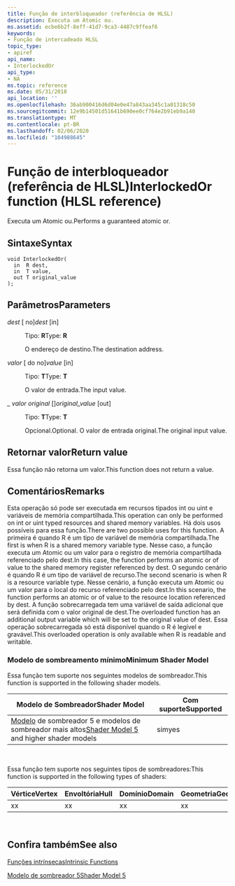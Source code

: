 ```yaml
---
title: Função de interbloqueador (referência de HLSL)
description: Executa um Atomic ou.
ms.assetid: ecbe6b2f-8eff-41d7-9ca3-4487c9ffeaf6
keywords:
- Função de intercadeado HLSL
topic_type:
- apiref
api_name:
- InterlockedOr
api_type:
- NA
ms.topic: reference
ms.date: 05/31/2018
api_location: ''
ms.openlocfilehash: 36ab900416d6d04e0e47a843aa345c1a01318c50
ms.sourcegitcommit: 12e9b14501d51641b690ee0cf764e2b91eb9a140
ms.translationtype: MT
ms.contentlocale: pt-BR
ms.lasthandoff: 02/06/2020
ms.locfileid: "104988645"
---
```

# <a name="interlockedor-function-hlsl-reference"></a><span data-ttu-id="74790-104">Função de interbloqueador (referência de HLSL)</span><span class="sxs-lookup"><span data-stu-id="74790-104">InterlockedOr function (HLSL reference)</span></span>

<span data-ttu-id="74790-105">Executa um Atomic ou.</span><span class="sxs-lookup"><span data-stu-id="74790-105">Performs a guaranteed atomic or.</span></span>

## <a name="syntax"></a><span data-ttu-id="74790-106">Sintaxe</span><span class="sxs-lookup"><span data-stu-id="74790-106">Syntax</span></span>

``` syntax
void InterlockedOr(
  in  R dest,
  in  T value,
  out T original_value
);
```

## <a name="parameters"></a><span data-ttu-id="74790-107">Parâmetros</span><span class="sxs-lookup"><span data-stu-id="74790-107">Parameters</span></span>

<dl> <dt>

<span data-ttu-id="74790-108">*dest* \[ no\]</span><span class="sxs-lookup"><span data-stu-id="74790-108">*dest* \[in\]</span></span>
</dt> <dd>

<span data-ttu-id="74790-109">Tipo: **R**</span><span class="sxs-lookup"><span data-stu-id="74790-109">Type: **R**</span></span>

<span data-ttu-id="74790-110">O endereço de destino.</span><span class="sxs-lookup"><span data-stu-id="74790-110">The destination address.</span></span>

</dd> <dt>

<span data-ttu-id="74790-111">*valor* \[ do no\]</span><span class="sxs-lookup"><span data-stu-id="74790-111">*value* \[in\]</span></span>
</dt> <dd>

<span data-ttu-id="74790-112">Tipo: **T**</span><span class="sxs-lookup"><span data-stu-id="74790-112">Type: **T**</span></span>

<span data-ttu-id="74790-113">O valor de entrada.</span><span class="sxs-lookup"><span data-stu-id="74790-113">The input value.</span></span>

</dd> <dt>

<span data-ttu-id="74790-114">*\_ valor original* \[\]</span><span class="sxs-lookup"><span data-stu-id="74790-114">*original\_value* \[out\]</span></span>
</dt> <dd>

<span data-ttu-id="74790-115">Tipo: **T**</span><span class="sxs-lookup"><span data-stu-id="74790-115">Type: **T**</span></span>

<span data-ttu-id="74790-116">Opcional.</span><span class="sxs-lookup"><span data-stu-id="74790-116">Optional.</span></span> <span data-ttu-id="74790-117">O valor de entrada original.</span><span class="sxs-lookup"><span data-stu-id="74790-117">The original input value.</span></span>

</dd> </dl>

## <a name="return-value"></a><span data-ttu-id="74790-118">Retornar valor</span><span class="sxs-lookup"><span data-stu-id="74790-118">Return value</span></span>

<span data-ttu-id="74790-119">Essa função não retorna um valor.</span><span class="sxs-lookup"><span data-stu-id="74790-119">This function does not return a value.</span></span>

## <a name="remarks"></a><span data-ttu-id="74790-120">Comentários</span><span class="sxs-lookup"><span data-stu-id="74790-120">Remarks</span></span>

<span data-ttu-id="74790-121">Esta operação só pode ser executada em recursos tipados int ou uint e variáveis de memória compartilhada.</span><span class="sxs-lookup"><span data-stu-id="74790-121">This operation can only be performed on int or uint typed resources and shared memory variables.</span></span> <span data-ttu-id="74790-122">Há dois usos possíveis para essa função.</span><span class="sxs-lookup"><span data-stu-id="74790-122">There are two possible uses for this function.</span></span> <span data-ttu-id="74790-123">A primeira é quando R é um tipo de variável de memória compartilhada.</span><span class="sxs-lookup"><span data-stu-id="74790-123">The first is when R is a shared memory variable type.</span></span> <span data-ttu-id="74790-124">Nesse caso, a função executa um Atomic ou um valor para o registro de memória compartilhada referenciado pelo dest.</span><span class="sxs-lookup"><span data-stu-id="74790-124">In this case, the function performs an atomic or of value to the shared memory register referenced by dest.</span></span> <span data-ttu-id="74790-125">O segundo cenário é quando R é um tipo de variável de recurso.</span><span class="sxs-lookup"><span data-stu-id="74790-125">The second scenario is when R is a resource variable type.</span></span> <span data-ttu-id="74790-126">Nesse cenário, a função executa um Atomic ou um valor para o local do recurso referenciado pelo dest.</span><span class="sxs-lookup"><span data-stu-id="74790-126">In this scenario, the function performs an atomic or of value to the resource location referenced by dest.</span></span> <span data-ttu-id="74790-127">A função sobrecarregada tem uma variável de saída adicional que será definida com o valor original de dest.</span><span class="sxs-lookup"><span data-stu-id="74790-127">The overloaded function has an additional output variable which will be set to the original value of dest.</span></span> <span data-ttu-id="74790-128">Essa operação sobrecarregada só está disponível quando o R é legível e gravável.</span><span class="sxs-lookup"><span data-stu-id="74790-128">This overloaded operation is only available when R is readable and writable.</span></span>

### <a name="minimum-shader-model"></a><span data-ttu-id="74790-129">Modelo de sombreamento mínimo</span><span class="sxs-lookup"><span data-stu-id="74790-129">Minimum Shader Model</span></span>

<span data-ttu-id="74790-130">Essa função tem suporte nos seguintes modelos de sombreador.</span><span class="sxs-lookup"><span data-stu-id="74790-130">This function is supported in the following shader models.</span></span>



| <span data-ttu-id="74790-131">Modelo de Sombreador</span><span class="sxs-lookup"><span data-stu-id="74790-131">Shader Model</span></span>                                                                | <span data-ttu-id="74790-132">Com suporte</span><span class="sxs-lookup"><span data-stu-id="74790-132">Supported</span></span> |
|-----------------------------------------------------------------------------|-----------|
| <span data-ttu-id="74790-133">[Modelo](d3d11-graphics-reference-sm5.md) de sombreador 5 e modelos de sombreador mais altos</span><span class="sxs-lookup"><span data-stu-id="74790-133">[Shader Model 5](d3d11-graphics-reference-sm5.md) and higher shader models</span></span> | <span data-ttu-id="74790-134">sim</span><span class="sxs-lookup"><span data-stu-id="74790-134">yes</span></span>       |



 

<span data-ttu-id="74790-135">Essa função tem suporte nos seguintes tipos de sombreadores:</span><span class="sxs-lookup"><span data-stu-id="74790-135">This function is supported in the following types of shaders:</span></span>



| <span data-ttu-id="74790-136">Vértice</span><span class="sxs-lookup"><span data-stu-id="74790-136">Vertex</span></span> | <span data-ttu-id="74790-137">Envoltória</span><span class="sxs-lookup"><span data-stu-id="74790-137">Hull</span></span> | <span data-ttu-id="74790-138">Domínio</span><span class="sxs-lookup"><span data-stu-id="74790-138">Domain</span></span> | <span data-ttu-id="74790-139">Geometria</span><span class="sxs-lookup"><span data-stu-id="74790-139">Geometry</span></span> | <span data-ttu-id="74790-140">16x16</span><span class="sxs-lookup"><span data-stu-id="74790-140">Pixel</span></span> | <span data-ttu-id="74790-141">Computação</span><span class="sxs-lookup"><span data-stu-id="74790-141">Compute</span></span> |
|--------|------|--------|----------|-------|---------|
| <span data-ttu-id="74790-142">x</span><span class="sxs-lookup"><span data-stu-id="74790-142">x</span></span>      |  <span data-ttu-id="74790-143">x</span><span class="sxs-lookup"><span data-stu-id="74790-143">x</span></span>   |  <span data-ttu-id="74790-144">x</span><span class="sxs-lookup"><span data-stu-id="74790-144">x</span></span>     |  <span data-ttu-id="74790-145">x</span><span class="sxs-lookup"><span data-stu-id="74790-145">x</span></span>       | <span data-ttu-id="74790-146">x</span><span class="sxs-lookup"><span data-stu-id="74790-146">x</span></span>     | <span data-ttu-id="74790-147">x</span><span class="sxs-lookup"><span data-stu-id="74790-147">x</span></span>       |



 

## <a name="see-also"></a><span data-ttu-id="74790-148">Confira também</span><span class="sxs-lookup"><span data-stu-id="74790-148">See also</span></span>

<dl> <dt>

[<span data-ttu-id="74790-149">Funções intrínsecas</span><span class="sxs-lookup"><span data-stu-id="74790-149">Intrinsic Functions</span></span>](dx-graphics-hlsl-intrinsic-functions.md)
</dt> <dt>

[<span data-ttu-id="74790-150">Modelo de sombreador 5</span><span class="sxs-lookup"><span data-stu-id="74790-150">Shader Model 5</span></span>](d3d11-graphics-reference-sm5.md)
</dt> </dl>

 

 




